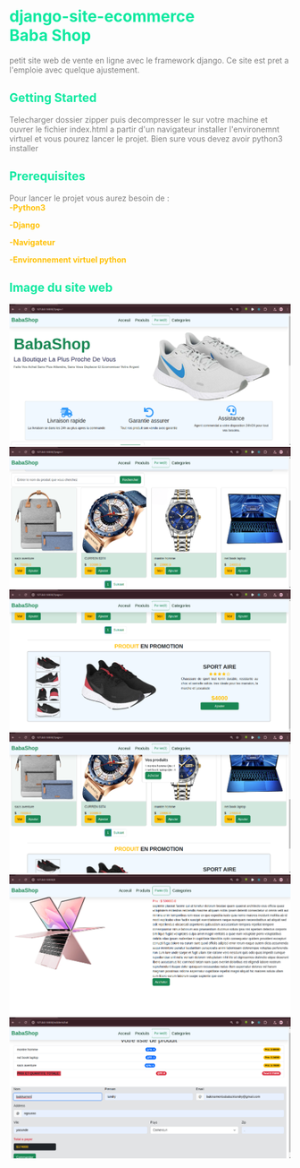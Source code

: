 <h1 style="color:rgb(14, 233, 160)">django-site-ecommerce
<br>Baba Shop</h1>

<p style="color:gray;">
petit site web de vente en ligne avec le framework django.
Ce site est pret a l'emploie avec quelque ajustement.

</p><h2 style="color:rgb(14, 233, 160);">Getting Started</h2>
<p style="color:gray;">Telecharger  dossier zipper puis decompresser le sur votre machine et 
ouvrer le fichier index.html a partir d'un navigateur 
installer l'environemnt virtuel et vous pourez lancer le projet. Bien sure vous devez avoir python3 installer
</p>

<h2 style="color:rgb(14, 233, 160);">Prerequisites</h2>

<p style="color:gray;" >Pour lancer le projet vous aurez besoin de  : </br> 
<span style="color:#ffc107;"> <strong>-Python3</span> </strong> </p>
<span style="color:#ffc107;"> <strong>-Django</span> </strong> </p>
<span style="color:#ffc107;"> <strong>-Navigateur</span> </strong> </p>
<span style="color:#ffc107;"> <strong>-Environnement virtuel python</span> </strong> </p>
<h2 style="color:rgb(14, 233, 160);">Image du site web</h2>
<img src="ecommerce/shop/static/shop/images/image-site/ecom1.png" alt="img1">
<img src="ecommerce/shop/static/shop/images/image-site/ecom2.png" alt="img1">
<img src="ecommerce/shop/static/shop/images/image-site/ecom3.png" alt="img1">
<img src="ecommerce/shop/static/shop/images/image-site/ecom4.png" alt="img1">
<img src="ecommerce/shop/static/shop/images/image-site/ecom5.png" alt="img1">
<img src="ecommerce/shop/static/shop/images/image-site/ecom6.png" alt="img1">
